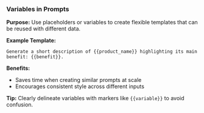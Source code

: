 ### Variables in Prompts

**Purpose:** Use placeholders or variables to create flexible templates that can be reused with different data.

**Example Template:**
```
Generate a short description of {{product_name}} highlighting its main benefit: {{benefit}}.
```

**Benefits:**
- Saves time when creating similar prompts at scale
- Encourages consistent style across different inputs

**Tip:** Clearly delineate variables with markers like `{{variable}}` to avoid confusion.
